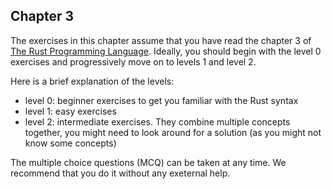 ## Chapter 3
The exercises in this chapter assume that you have read the chapter 3 of [The Rust Programming Language](https://doc.rust-lang.org/book/ch03-00-common-programming-concepts.html).
Ideally, you should begin with the level 0 exercises and progressively move on to levels 1 and level 2.

Here is a brief explanation of the levels:
-  level 0: beginner exercises to get you familiar with the Rust syntax
-  level 1: easy exercises
-  level 2: intermediate exercises. They combine multiple concepts together, you might need to look around for a solution (as you might not know some concepts)

The multiple choice questions (MCQ) can be taken at any time. We recommend that you do it without any exeternal help. 
